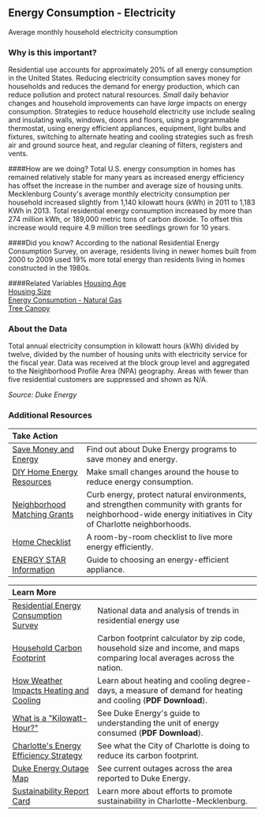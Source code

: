 ## Energy Consumption - Electricity
Average monthly household electricity consumption

### Why is this important?
Residential use accounts for approximately 20% of all energy consumption in the United States. Reducing electricity consumption saves money for households and reduces the demand for energy production, which can reduce pollution and protect natural resources. *Small* daily behavior changes and household improvements can have *large* impacts on energy consumption. Strategies to reduce household electricity use include sealing and insulating walls, windows, doors and floors, using a programmable thermostat, using energy efficient appliances, equipment, light bulbs and fixtures, switching to alternate heating and cooling strategies such as fresh air and ground source heat, and regular cleaning of filters, registers and vents. 

####How are we doing? 
Total U.S. energy consumption in homes has remained relatively stable for many years as increased energy efficiency has offset the increase in the number and average size of housing units. Mecklenburg County's average monthly electricity consumption per household increased slightly from 1,140 kilowatt hours (kWh) in 2011 to 1,183 KWh in 2013. Total residential energy consumption increased by more than 274 million kWh, or 189,000 metric tons of carbon dioxide. To offset this increase would require 4.9 million tree seedlings grown for 10 years. 

####Did you know?
According to the national Residential Energy Consumption Survey, on average, residents living in newer homes built from 2000 to 2009 used 19% more total energy than residents living in homes constructed in the 1980s. 

####Related Variables
<a href="javascript:void(0)" onclick="model.metricId = 'm7'">Housing Age</a>  
<a href="javascript:void(0)" onclick="model.metricId = 'm6'">Housing Size</a>  
<a href="javascript:void(0)" onclick="model.metricId = 'm77'">Energy Consumption - Natural Gas</a>  
<a href="javascript:void(0)" onclick="model.metricId = 'm3'">Tree Canopy</a>  

### About the Data
Total annual electricity consumption in kilowatt hours (kWh) divided by twelve, divided by the number of housing units with electricity service for the fiscal year. Data was received at the block group level and aggregated to the Neighborhood Profile Area (NPA) geography. Areas with fewer than five residential customers are suppressed and shown as N/A. 

_Source: Duke Energy_

### Additional Resources
|Take Action |     |
|:- |:- |
|[Save Money and Energy](http://www.duke-energy.com/north-carolina/savings.asp) |Find out about Duke Energy programs to save money and energy.
|[DIY Home Energy Resources](http://www.energysavers.gov/your_home/energy_audits/index.cfm/mytopic=11160) |Make small changes around the house to reduce energy consumption.
|[Neighborhood Matching Grants](http://charmeck.org/city/charlotte/nbs/communityengagement/nmg/Pages/default.aspx) |Curb energy, protect natural environments, and strengthen community with grants for neighborhood-wide energy initiatives in City of Charlotte neighborhoods.
|[Home Checklist](http://doyourpart.com/green-living/book/room-by-room-checklist/)| A room-by-room checklist to live more energy efficiently.
|[ENERGY STAR Information](http://www.energystar.gov/index.cfm?c=home_improvement.hm_improvement_index) |Guide to choosing an energy-efficient appliance.

|Learn More |     |
|:- |:- |
|[Residential Energy Consumption Survey](http://www.eia.gov/consumption/residential/index.cfm) |National data and analysis of trends in residential energy use
|[Household Carbon Footprint](http://coolclimate.berkeley.edu/carboncalculator) |Carbon footprint calculator by zip code, household size and income, and maps comparing local averages across the nation.
|[How Weather Impacts Heating and Cooling](http://www.epa.gov/climatechange/pdfs/print_heating-cooling-2014.pdf) |Learn about heating and cooling degree-days, a measure of demand for heating and cooling (**PDF Download**).
|[What is a "Kilowatt-Hour?"]( http://www.duke-energy.com/pdfs/MyHER%20What%20is%20a%20Killowatt-Hour%20Energy%20Chart.pdf) |See Duke Energy's guide to understanding the unit of energy consumed (**PDF Download**).
|[Charlotte's Energy Efficiency Strategy](http://www.Power2charlotte.com)|See what the City of Charlotte is doing to reduce its carbon footprint.
|[Duke Energy Outage Map](http://outagemap.duke-energy.com/ncsc/default.html) |See current outages across the area reported to Duke Energy.
|[Sustainability Report Card](http://www.sustaincharlotte.org/reportcard2014) |Learn more about efforts to promote sustainability in Charlotte-Mecklenburg.

